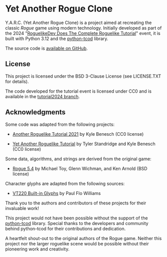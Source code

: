# Yet Another Rogue Clone

Y.A.R.C. (Yet Another Rogue Clone) is a project aimed at recreating the
classic _Rogue_ game using modern technology.
Initially developed as part of the 2024
"[RoguelikeDev Does The Complete Roguelike Tutorial](https://www.reddit.com/r/roguelikedev/comments/1dt8bqm/roguelikedev_does_the_complete_roguelike_tutorial/)"
event, it is built with Python 3.12 and the
[python-tcod](https://github.com/libtcod/python-tcod) library.

The source code is [available on GitHub](https://github.com/leomartius/yarc).

## License

This project is licensed under the BSD 3-Clause License (see LICENSE.TXT for
details).

The code developed for the tutorial event is licensed under CC0 and is
available in the
[tutorial2024 branch](https://github.com/leomartius/yarc/tree/tutorial2024).

## Acknowledgments

Some code was adapted from the following projects:

- [Another Roguelike Tutorial 2021](https://libtcod.github.io/tutorials/python/2021/) by Kyle Benesch (CC0 license)

- [Yet Another Roguelike Tutorial](https://rogueliketutorials.com/tutorials/tcod/v2/) by Tyler Standridge and Kyle Benesch (CC0 license)

Some data, algorithms, and strings are derived from the original game:

- [Rogue 5.4](https://sourceforge.net/projects/rogue/) by Michael Toy, Glenn Wichman, and Ken Arnold (BSD license)

Character glyphs are adapted from the following sources:

- [VT220 Built-in Glyphs](https://vt100.net/dec/vt220/glyphs) by Paul Flo Williams

Thank you to the authors and contributors of these projects for their
invaluable work!

This project would not have been possible without the support of
the [python-tcod](https://github.com/libtcod/python-tcod) library. Special
thanks to the developers and community behind python-tcod for their
contributions and dedication.

A heartfelt shout-out to the original authors of the Rogue game. Neither this
project nor the larger roguelike scene would be possible without their
pioneering work and creativity.
